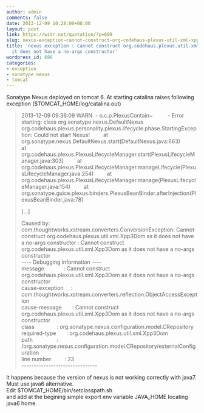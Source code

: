```yaml
---
author: admin
comments: false
date: 2013-12-09 10:28:00+00:00
layout: post
link: https://witr.net/quotation/?p=690
slug: nexus-exception-cannot-construct-org-codehaus-plexus-util-xml-xpp3dom-as-it-does-not-have-a-no-args-constructor
title: 'nexus exception : Cannot construct org.codehaus.plexus.util.xml.Xpp3Dom as
  it does not have a no-args constructor'
wordpress_id: 690
categories:
- exception
- sonatype nexus
- tomcat
---
```


Sonatype Nexus deployed on tomcat 6. At starting catalina raises following exception ($TOMCAT_HOME/log/catalina.out) 

<blockquote>2013-12-09 09:36:09 WARN  - o.c.p.PlexusContain~          - Error starting: class org.sonatype.nexus.DefaultNexus  
org.codehaus.plexus.personality.plexus.lifecycle.phase.StartingException: Could not start Nexus!  
        at org.sonatype.nexus.DefaultNexus.start(DefaultNexus.java:663)  
        at org.codehaus.plexus.PlexusLifecycleManager.start(PlexusLifecycleManager.java:303)  
        at org.codehaus.plexus.PlexusLifecycleManager.manageLifecycle(PlexusLifecycleManager.java:254)  
        at org.codehaus.plexus.PlexusLifecycleManager.manage(PlexusLifecycleManager.java:154)  
        at org.sonatype.guice.plexus.binders.PlexusBeanBinder.afterInjection(PlexusBeanBinder.java:78)  
  
[...]  
  
Caused by: com.thoughtworks.xstream.converters.ConversionException: Cannot construct org.codehaus.plexus.util.xml.Xpp3Dom as it does not have a no-args constructor : Cannot construct org.codehaus.plexus.util.xml.Xpp3Dom as it does not have a no-args constructor  
---- Debugging information ----  
message             : Cannot construct org.codehaus.plexus.util.xml.Xpp3Dom as it does not have a no-args constructor  
cause-exception     : com.thoughtworks.xstream.converters.reflection.ObjectAccessException  
cause-message       : Cannot construct org.codehaus.plexus.util.xml.Xpp3Dom as it does not have a no-args constructor  
class               : org.sonatype.nexus.configuration.model.CRepository  
required-type       : org.codehaus.plexus.util.xml.Xpp3Dom  
path                : /org.sonatype.nexus.configuration.model.CRepository/externalConfiguration  
line number         : 23  
------------------------------- </blockquote>

It happens because the version of nexus is not working correctly with java7. Must use java6 alternative.  
Edit $TOMCAT_HOME/bin/setclasspath.sh  
and add at the begining simple export env variable JAVA_HOME locating java6 home.
